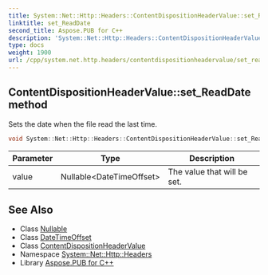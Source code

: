 ```yaml
---
title: System::Net::Http::Headers::ContentDispositionHeaderValue::set_ReadDate method
linktitle: set_ReadDate
second_title: Aspose.PUB for C++
description: 'System::Net::Http::Headers::ContentDispositionHeaderValue::set_ReadDate method. Sets the date when the file read the last time in C++.'
type: docs
weight: 1900
url: /cpp/system.net.http.headers/contentdispositionheadervalue/set_readdate/
---
```

## ContentDispositionHeaderValue::set_ReadDate method


Sets the date when the file read the last time.

```cpp
void System::Net::Http::Headers::ContentDispositionHeaderValue::set_ReadDate(Nullable<DateTimeOffset> value)
```


| Parameter | Type | Description |
| --- | --- | --- |
| value | Nullable\<DateTimeOffset\> | The value that will be set. |

## See Also

* Class [Nullable](../../../system/nullable/)
* Class [DateTimeOffset](../../../system/datetimeoffset/)
* Class [ContentDispositionHeaderValue](../)
* Namespace [System::Net::Http::Headers](../../)
* Library [Aspose.PUB for C++](../../../)
